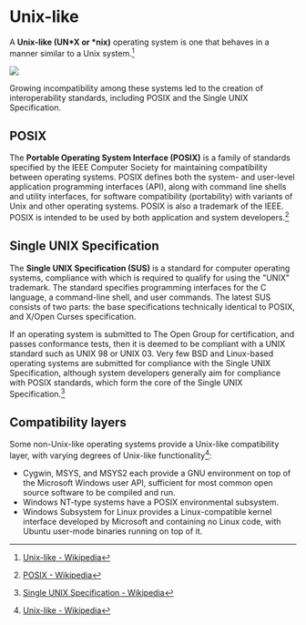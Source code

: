 # Unix-like
A **Unix-like (UN\*X or \*nix)** operating system is one that behaves in a manner similar to a Unix system.[^wiki]

![](https://upload.wikimedia.org/wikipedia/commons/thumb/7/77/Unix_history-simple.svg/1200px-Unix_history-simple.svg.png)

Growing incompatibility among these systems led to the creation of interoperability standards, including POSIX and the Single UNIX Specification.

## POSIX
The **Portable Operating System Interface (POSIX)** is a family of standards specified by the IEEE Computer Society for maintaining compatibility between operating systems. POSIX defines both the system- and user-level application programming interfaces (API), along with command line shells and utility interfaces, for software compatibility (portability) with variants of Unix and other operating systems. POSIX is also a trademark of the IEEE. POSIX is intended to be used by both application and system developers.[^posix-wiki]

## Single UNIX Specification
The **Single UNIX Specification (SUS)** is a standard for computer operating systems, compliance with which is required to qualify for using the "UNIX" trademark. The standard specifies programming interfaces for the C language, a command-line shell, and user commands. The latest SUS consists of two parts: the base specifications technically identical to POSIX, and X/Open Curses specification. 

If an operating system is submitted to The Open Group for certification, and passes conformance tests, then it is deemed to be compliant with a UNIX standard such as UNIX 98 or UNIX 03. Very few BSD and Linux-based operating systems are submitted for compliance with the Single UNIX Specification, although system developers generally aim for compliance with POSIX standards, which form the core of the Single UNIX Specification.[^sus-wiki]

## Compatibility layers
Some non-Unix-like operating systems provide a Unix-like compatibility layer, with varying degrees of Unix-like functionality[^wiki]:
- Cygwin, MSYS, and MSYS2 each provide a GNU environment on top of the Microsoft Windows user API, sufficient for most common open source software to be compiled and run.
- Windows NT-type systems have a POSIX environmental subsystem.
- Windows Subsystem for Linux provides a Linux-compatible kernel interface developed by Microsoft and containing no Linux code, with Ubuntu user-mode binaries running on top of it.

[^wiki]: [Unix-like - Wikipedia](https://en.wikipedia.org/wiki/Unix-like)
[^posix-wiki]: [POSIX - Wikipedia](https://en.wikipedia.org/wiki/POSIX)
[^sus-wiki]: [Single UNIX Specification - Wikipedia](https://en.wikipedia.org/wiki/Single_UNIX_Specification)